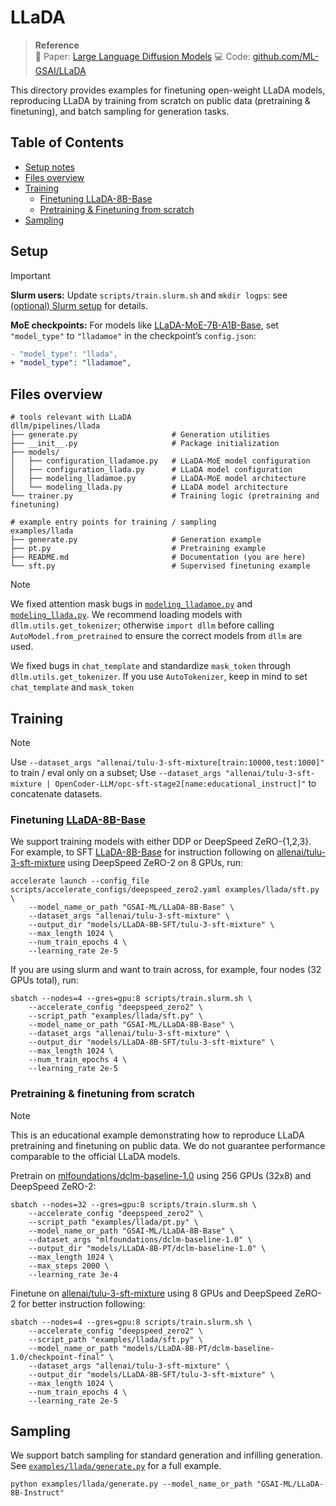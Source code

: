 # LLaDA

> **Reference**  
> 📄 Paper: [Large Language Diffusion Models](https://arxiv.org/abs/2502.09992)
> 💻 Code: [github.com/ML-GSAI/LLaDA](https://github.com/ML-GSAI/LLaDA)

This directory provides examples for finetuning open-weight LLaDA models, reproducing LLaDA by training from scratch on public data (pretraining & finetuning), and batch sampling for generation tasks.

## Table of Contents
- [Setup notes](#setup)
- [Files overview](#files-overview)
- [Training](#training)
    - [Finetuning LLaDA-8B-Base](#finetuning-llada-8b-base)
    - [Pretraining & Finetuning from scratch](#pretraining--finetuning-from-scratch)
- [Sampling](#sampling)

## Setup
> [!IMPORTANT]  
> **Slurm users:** Update `scripts/train.slurm.sh` and `mkdir logps`: see [(optional) Slurm setup](/README.md/#optional-slurm-setup) for details.
>
> **MoE checkpoints:** For models like [LLaDA-MoE-7B-A1B-Base](https://huggingface.co/inclusionAI/LLaDA-MoE-7B-A1B-Base), set `"model_type"` to `"lladamoe"` in the checkpoint’s `config.json`:
> ```diff
> - "model_type": "llada",
> + "model_type": "lladamoe",
> ```
>


##  Files overview
```
# tools relevant with LLaDA
dllm/pipelines/llada
├── generate.py                     # Generation utilities
├── __init__.py                     # Package initialization
├── models/
│   ├── configuration_lladamoe.py   # LLaDA-MoE model configuration
│   ├── configuration_llada.py      # LLaDA model configuration
│   ├── modeling_lladamoe.py        # LLaDA-MoE model architecture
│   └── modeling_llada.py           # LLaDA model architecture
└── trainer.py                      # Training logic (pretraining and finetuning)

# example entry points for training / sampling
examples/llada
├── generate.py                     # Generation example
├── pt.py                           # Pretraining example
├── README.md                       # Documentation (you are here)
└── sft.py                          # Supervised finetuning example
```
> [!NOTE]
>  We fixed attention mask bugs in [`modeling_lladamoe.py`](/dllm/pipelines/llada/models/modeling_lladamoe.py) and [`modeling_llada.py`](/dllm/pipelines/llada/models/modeling_llada.py). We recommend loading models with `dllm.utils.get_tokenizer`; otherwise `import dllm` before calling `AutoModel.from_pretrained` to ensure the correct models from `dllm` are used. 
> 
>  We fixed bugs in `chat_template` and standardize `mask_token` through `dllm.utils.get_tokenizer`. If you use `AutoTokenizer`, keep in mind to set `chat_template` and `mask_token` 

<!-- > [!WARNING]  
> Before loading MoE checkpoints (e.g., [inclusionAI/LLaDA-MoE-7B-A1B-Base](https://huggingface.co/inclusionAI/LLaDA-MoE-7B-A1B-Base)), first overwrite the `model_type` field from `inclusionAI/LLaDA-MoE-7B-A1B-Base/config.json`:  
> ```diff
> - "model_type": "llada",
> + "model_type": "lladamoe",
> ``` -->

## Training

> [!NOTE]
> Use `--dataset_args "allenai/tulu-3-sft-mixture[train:10000,test:1000]"` to train / eval only on a subset; Use `--dataset_args "allenai/tulu-3-sft-mixture | OpenCoder-LLM/opc-sft-stage2[name:educational_instruct]"` to concatenate datasets.

### Finetuning [LLaDA-8B-Base](https://huggingface.co/GSAI-ML/LLaDA-8B-Base)
We support training models with either DDP or DeepSpeed ZeRO-{1,2,3}. For example, to SFT [LLaDA-8B-Base](https://huggingface.co/GSAI-ML/LLaDA-8B-Base) for instruction following on [allenai/tulu-3-sft-mixture](https://huggingface.co/datasets/allenai/tulu-3-sft-mixture) using DeepSpeed ZeRO-2 on 8 GPUs, run:
```shell
accelerate launch --config_file scripts/accelerate_configs/deepspeed_zero2.yaml examples/llada/sft.py \
    --model_name_or_path "GSAI-ML/LLaDA-8B-Base" \
    --dataset_args "allenai/tulu-3-sft-mixture" \
    --output_dir "models/LLaDA-8B-SFT/tulu-3-sft-mixture" \
    --max_length 1024 \ 
    --num_train_epochs 4 \
    --learning_rate 2e-5
```
If you are using slurm and want to train across, for example, four nodes (32 GPUs total), run:
```shell
sbatch --nodes=4 --gres=gpu:8 scripts/train.slurm.sh \
    --accelerate_config "deepspeed_zero2" \
    --script_path "examples/llada/sft.py" \
    --model_name_or_path "GSAI-ML/LLaDA-8B-Base" \
    --dataset_args "allenai/tulu-3-sft-mixture" \
    --output_dir "models/LLaDA-8B-SFT/tulu-3-sft-mixture" \
    --max_length 1024 \ 
    --num_train_epochs 4 \
    --learning_rate 2e-5
```

### Pretraining & finetuning from scratch
> [!NOTE]
> This is an educational example demonstrating how to reproduce LLaDA pretraining and finetuning on public data. We do not guarantee performance comparable to the official LLaDA models.

Pretrain on [mlfoundations/dclm-baseline-1.0](https://huggingface.co/datasets/mlfoundations/dclm-baseline-1.0) using 256 GPUs (32x8) and DeepSpeed ZeRO-2:
```shell
sbatch --nodes=32 --gres=gpu:8 scripts/train.slurm.sh \
    --accelerate_config "deepspeed_zero2" \
    --script_path "examples/llada/pt.py" \
    --model_name_or_path "GSAI-ML/LLaDA-8B-Base" \
    --dataset_args "mlfoundations/dclm-baseline-1.0" \
    --output_dir "models/LLaDA-8B-PT/dclm-baseline-1.0" \
    --max_length 1024 \ 
    --max_steps 2000 \
    --learning_rate 3e-4
```
Finetune on [allenai/tulu-3-sft-mixture](https://huggingface.co/datasets/allenai/tulu-3-sft-mixture) using 8 GPUs and DeepSpeed ZeRO-2 for better instruction following:
```shell
sbatch --nodes=4 --gres=gpu:8 scripts/train.slurm.sh \
    --accelerate_config "deepspeed_zero2" \
    --script_path "examples/llada/sft.py" \
    --model_name_or_path "models/LLaDA-8B-PT/dclm-baseline-1.0/checkpoint-final" \
    --dataset_args "allenai/tulu-3-sft-mixture" \
    --output_dir "models/LLaDA-8B-SFT/tulu-3-sft-mixture" \
    --max_length 1024 \ 
    --num_train_epochs 4 \
    --learning_rate 2e-5
```

## Sampling
We support batch sampling for standard generation and infilling generation.
See [`examples/llada/generate.py`](/examples/llada/generate.py) for a full example.
```shell
python examples/llada/generate.py --model_name_or_path "GSAI-ML/LLaDA-8B-Instruct"
```
